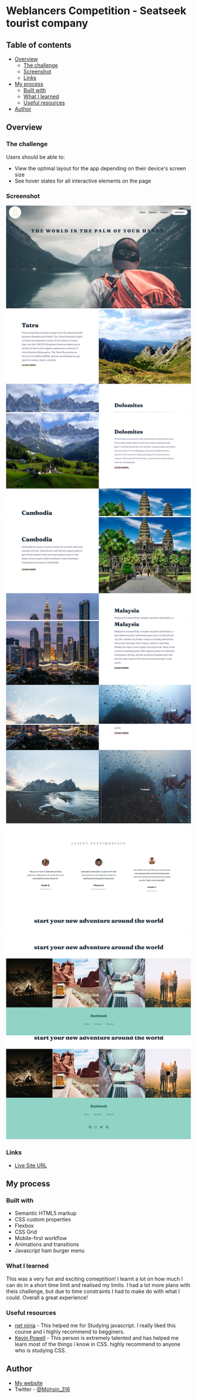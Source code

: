 # Weblancers Competition - Seatseek tourist company

## Table of contents

- [Overview](#overview)
  - [The challenge](#the-challenge)
  - [Screenshot](#screenshot)
  - [Links](#links)
- [My process](#my-process)
  - [Built with](#built-with)
  - [What I learned](#what-i-learned)
  - [Useful resources](#useful-resources)
- [Author](#author)

## Overview

### The challenge

Users should be able to:

- View the optimal layout for the app depending on their device's screen size
- See hover states for all interactive elements on the page

### Screenshot

![](images/final-solution-one.jpg)
![](images/final-solution-two.jpg)
![](images/final-solution-three.jpg)
![](images/final-solution-four.jpg)
![](images/final-solution-five.jpg)
![](images/final-solution-six.jpg)
![](images/final-solution-seven.jpg)
![](images/final-solution-eight.jpg)
![](images/final-solution-nine.jpg)

### Links

- [Live Site URL](https://mohsin316.github.io/mohsin_Seatseek/)

## My process

### Built with

- Semantic HTML5 markup
- CSS custom properties
- Flexbox
- CSS Grid
- Mobile-first workflow
- Animations and transitions
- Javascript ham burger menu

### What I learned

This was a very fun and exciting comeptition! I learnt a lot on how much I can do in a short time limit and realised my limits. I had a lot more plans with theis challenge, but due to time constraints I had to make do with what I could. Overall a great experience!


### Useful resources

- [net ninja](https://netninja.dev/courses) - This helped me for Studying javascript. I really liked this course and i highly recommend to begginers.
- [Kevin Powell](https://www.youtube.com/kepowob) - This person is extremely talented and has helped me learn most of the things i know in CSS. highly recommend to anyone who is studying CSS.

## Author

- [My website](https://mohsins-solutions.netlify.app/)
- Twitter - [@Mohsin_316](https://twitter.com/Mohsin_316)
